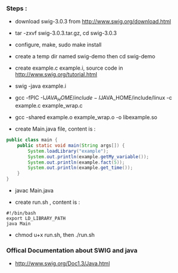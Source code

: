 ### Steps :

* download swig-3.0.3 from http://www.swig.org/download.html

* tar -zxvf swig-3.0.3.tar.gz, cd swig-3.0.3

* configure, make, sudo make install

* create a temp dir named swig-demo then cd swig-demo 

* create example.c example.i, source code in http://www.swig.org/tutorial.html

* swig -java example.i

* gcc -fPIC -I$JAVA_HOME/include -I$JAVA_HOME/include/linux -c example.c example_wrap.c

* gcc -shared example.o example_wrap.o -o libexample.so 

* create Main.java file, content is :
```java
public class main {
    public static void main(String args[]) {
        System.loadLibrary("example");
        System.out.println(example.getMy_variable());
        System.out.println(example.fact(5));
        System.out.println(example.get_time());
    }
}
```
* javac Main.java

* create run.sh , content is :
```shell
#!/bin/bash
export LD_LIBRARY_PATH
java Main
```
* chmod u+x run.sh, then ./run.sh

### Offical Documentation about SWIG and java

* http://www.swig.org/Doc1.3/Java.html

